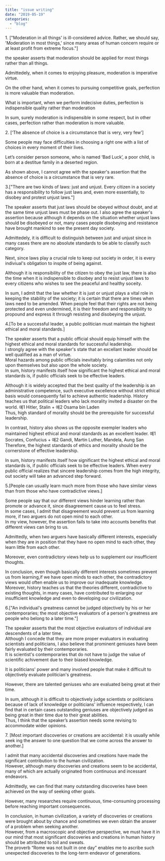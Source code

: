 ```yaml
---
title: "issue writing"
date: "2019-05-19"
categories: 
  - "blog"
---
```


1\. \["Moderation in all things' is ill-considered advice. Rather, we should say, 'Moderation in most things,' since many areas of human concern require or at least profit from extreme focus."\]

the speaker asserts that moderation should be applied for most things rather than all things.

Admittedely, when it comes to enjoying pleasure, moderation is imperative virtue.

On the other hand, when it comes to pursuing competitive goals, perfection is more valuable than moderation.

What is important, when we perform indecisive duties, perfection is indispensible quality rather than moderation

In sum, surely moderation is indispensible in some respect, but in other cases, perfection rather than moderation is more valuable.

2\. \[‘The absence of choice is a circumstance that is very, very few’\]

Some people may face difficulties in choosing a right one with a list of choices in every moment of their lives.

Let’s consider person someone, who is named ‘Bad Luck’, a poor child, is born at a destitue family in a deserted region.

As shown above, I cannot agree with the speaker's assertion that the absence of choice is a circumstance that is very rare.

3.\["There are two kinds of laws: just and unjust. Every citizen in a society has a responsibility to follow just laws and, even more essentially, to disobey and protest unjust laws."\]

The speaker asserts that just laws should be obeyed without doubt, and at the same time unjust laws must be phase out. I also agree the speaker's assertion because although it depends on the situation whether unjust laws should be disobeyed or not, many cases people disobeying and resistance have brought mankind to see the present day society.

Admittedely, it is difficult to distinguish between just and unjust since in many cases there are no absolute standards to be able to classify such category.

Next, since laws play a crucial role to keep out society in order, it is every indiviual's obligation to inspite of being against.

Although it is responsibility of the citizen to obey the just law, there is also the time when it is indispensible to disobey and to resist unjust laws to every citizens who wishes to see the peaceful and healthy soceity.

In sum, I admit that the law whether it is just or unjust plays a vital role in keeping the stability of the society; it is certain that there are times when laws need to be amended. When people feel that their rights are not being protected and even undermined, it is their freedom and responsibility to propound and express it through resisting and disobeying the unjust.

4.\[To be a successful leader, a public politician must maintain the highest ethical and moral standards.\]

The speaker asserts that a public official should equip himself with the highest ethical and moral standards for successful leadership.  
I strongly agree with the speaker's state that an excellant leader should be well qualified as a man of virtue.  
Moral hazards among public officials inevitably bring calamities not only upon themselves but also upon the whole society.  
In sum, history manifests itself how significant the highest ethical and moral standards is, if public officials seek to be effective leaders.

Although it is widely accepted that the best quality of the leadership is an administrative competence, such executive excellence without strict ethical basis would consequently fail to achieve authentic leadership. History teaches us that political leaders who lack morality invited a disaster on the world. 예1 Hitler, Stalin + 예2 Osama bin Laden  
Thus, high standard of morality should be the prerequisite for successful leadership.

In contrast, history also shows us the opposite exempler leaders who maintained highest ethical and moral standards as an excellent leader. 예1 Socrates, Confucius + 예2 Gandi, Martin Luther, Mandela, Aung San  
Therefore, the highest standards of ethics and morality should be the cornerstone of effective leadership.

In sum, history manifests itself how significant the highest ethical and moral standards is, if public officials seek to be effective leaders. When every public official realizes that sincere leadership comes from the high integrity, out society will take an advanced step forward.

5.\[People can usually learn much more from those who have similar views than from those who have contradictive views.\]

Some people say that our different views hinder learning rather than promote or advance it, since disagreement cause us to feel stress.  
In some cases, I admit that disagreement would prevent us from learning more, if two arguers do not open mind to each other.  
In my view, however, the assertion fails to take into accounts benefits that different views can bring to us.

Admittedly, when two arguers have basically different interests, especially when they are in position that they have no open mind to each other, they learn little from each other.

Moreover, even contradictory views help us to supplement our insufficient thoughts.

In conclusion, even though basically different interests sometimes prevent us from learning,if we have open minds to each other, the contradictory views would often enable us to improve our inadequate knowledge. Moreover, history teaches us that the theories different, contradictive to existing thoughts, in many cases, have contributed to enlarging our insufficient knowledge and even to developing our civilization.

6.\["An individual's greatness cannot be judged objectively by his or her contemporaries; the most objective evaluators of a person's greatness are people who belong to a later time."\]

The speaker asserts that the most objective evaluators of individual are descendents of a later time.  
Although I concede that they are more proper evaluators in evaluating scientists and politicians, I also believe that prominent geniuses have been fairly evaluated by their contemporaries.  
It is scientist's contemporaries that do not have to judge the value of scientific achivement due to their biased knowledge.

It is politicians' power and many involved people that make it difficult to objectively evaluate politician's greatness.

However, there are talented geniuses who are evaluated being great at their time.

In sum, although it is difficult to objectively judge scientists or politicians because of lack of knowledge or politicians' influence respectively, I can find that in certain cases outstanding geniuses are objectively judged as being great in their time due to their great abilities.  
Thus, I think that the speaker’s assertion needs some revising to accommodate wider opinions.

7\. \[Most important discoveries or creations are accidental: it is usually while seek ing the answer to one question that we come across the answer to another.\]

I admit that many accidental discoveries and creations have made the significant contribution to the human civilization.  
However, although many discoveries and creations seem to be accidental, many of which are actually originated from continuous and incessant endeavors.

Admittedly, we can find that many outstanding discoveries have been achieved on the way of seeking other goals.

However, many researches require continuous, time-consuming processing before reaching important consequences.

In conclusion, in human civilization, a variety of discoveries or creations were brought about by chance and sometimes we even obtain the answer of a problem when seeking another.  
However, from a macroscopic and objective perspective, we must have it in our mind that most significant discoveries and creations in human history should be attributed to toil and sweats.  
The proverb “Rome was not built in one day” enables me to ascribe such unexpected discoveries to the long-term endeavor of generations.
